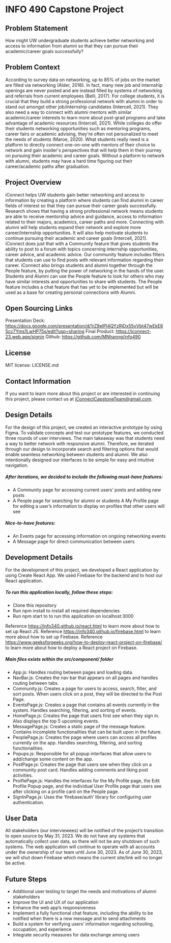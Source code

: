 # INFO 490 Capstone Project

## Problem Statement 
How might UW undergraduate students achieve better networking and access to information from alumni so that they can pursue their academic/career goals successfully?

## Problem Context
According to survey data on networking, up to 85% of jobs on the market are filled via networking (Alder, 2016). In fact, many new job and internship openings are never posted and are instead filled by systems of networking and referrals from current employees (Belli, 2017). For college students, it is crucial that they build a strong professional network with alumni in order to stand out amongst other job/internship candidates (Intercell, 2021). They also need a way to connect with alumni mentors with similar academic/career interests to learn more about post-grad programs and take advantage of academic resources (Intercell, 2021). While colleges do offer their students networking opportunities such as mentoring programs, career fairs or academic advising, they're often not personalized to meet the needs of students (Maroe, 2020). What students really need is a platform to directly connect one-on-one with mentors of their choice to network and gain insider's perspectives that will help them in their journey on pursuing their academic and career goals. Without a platform to network with alumni, students may have a hard time figuring out their career/academic paths after graduation.

## Project Overview
iConnect helps UW students gain better networking and access to information by creating a platform where students can find alumni in career fields of interest so that they can pursue their career goals successfully. Research shows that having a strong professional network means students are able to receive mentorship advice and guidance, access to information related to their majors, academics, career paths and more. Connecting with alumni will help students expand their network and explore more career/internship opportunities. It will also help motivate students to continue pursuing their academic and career goals (Intercell, 2021). iConnect does just that with a Community feature that gives students the ability to post to a forum with topics concerning internship opportunities, career advice, and academic advice. Our community feature includes filters that students can use to find posts with relevant information regarding their career. iConnect also brings students and alumni together through the People feature, by putting the power of networking in the hands of the user. Students and Alumni can use the People feature to look for others who may have similar interests and opportunities to share with students. The People feature includes a chat feature that has yet to be implemented but will be used as a base for creating personal connections with Alumni. 

## Open Sourcing Links
Presentation Deck: https://docs.google.com/presentation/d/1rZ8elPl4QYzRjDx55vVbt47wEkE65cc7Yms1LwHP75s/edit?usp=sharing 
Final Product: https://iconnect-23.web.app/signin
Github: https://github.com/MNhanng/info490

## License
MIT license: LICENSE.md

## Contact Information
If you want to learn more about this project or are interested in continuing this project, please contact us at iConnectCapstoneTeam@gmail.com.

## Design Details
For the design of this project, we created an interactive prototype by using Figma. To validate concepts and test our prototype features, we conducted three rounds of user interviews. The main takeaway was that students need a way to better network with responsive alumni. Therefore, we iterated through our design to incorporate search and filtering options that would enable seamless networking between students and alumni. We also intentionally designed our interfaces to be simple for easy and intuitive navigation.

##### After iterations, we decided to include the following must-have features: 
* A Community page for accessing current users’ posts and adding new posts
* A People page for searching for alumni or students
A My Profile page for editing a user’s information to display on profiles that other users will see

##### Nice-to-have features: 
* An Events page for accessing information on ongoing networking events 
* A Message page for direct communication between users

## Development Details
For the development of this project, we developed a React application by using Create React App. We used Firebase for the backend and to host our React application.

##### To run this application locally, follow these steps:
* Clone this repository
* Run npm install to install all required dependencies
* Run npm start to to run this application on localhost:3000

Reference https://info340.github.io/react.html to learn more about how to set up React JS. 
Reference https://info340.github.io/firebase.html to learn more about how to set up Firebase.
Reference https://www.geeksforgeeks.org/how-to-deploy-react-project-on-firebase/ to learn more about how to deploy a React project on Firebase.

##### Main files exists within the src/component/ folder
* App.js: Handles routing between pages and loading data.
* NavBar.js: Creates the nav bar that appears on all pages and handles routing between tabs. 
* Community.js: Creates a page for users to access, search, filter, and sort posts. When users click on a post, they will be directed to the Post Page.
* EventsPage.js: Creates a page that contains all events currently in the system. Handles searching, filtering, and sorting of events.
* HomePage.js: Creates the page that users first see when they sign in. Also displays the top 5 upcoming events. 
* MessagePage.js: Creates a static page of the message feature. Contains incomplete functionalities that can be built upon in the future.
* PeoplePage.js: Creates the page where users can access all profiles currently on the app. Handles searching, filtering, and sorting functionalities. 
* Popups.js: Responsible for all popup interfaces that allow users to add/change some content on the app. 
* PostPage.js: Creates the page that users see when they click on a community post card. Handles adding comments and liking post activities.
* ProiflePage.js: Handles the interfaces for the My Profile page, the Edit Profile Popup page, and the individual User Profile page that users see after clicking on a profile card on the People page.
* SignInPage.js: Uses the ‘firebase/auth’ library for configuring user authentication. 

## User Data
All stakeholders (our interviewees) will be notified of the project’s transition to open source by May 31, 2023. We do not have any systems that automatically collect user data, so there will not be any shutdown of such systems. The web application will continue to operate with all accounts under the ownership of our team until June 30, 2023.  As of June 30, 2023, we will shut down Firebase which means the current site/link will no longer be active.

## Future Steps
* Additional user testing to target the needs and motivations of alumni stakeholders
* Improve the UI and UX of our application
* Enhance the web app’s responsiveness
* Implement a fully functional chat feature, including the ability to be notified when there is a new message and to send attachments
* Build a system for verifying users’ information regarding schooling, occupation, and experience
* Integrate security measures for data exchange among users

